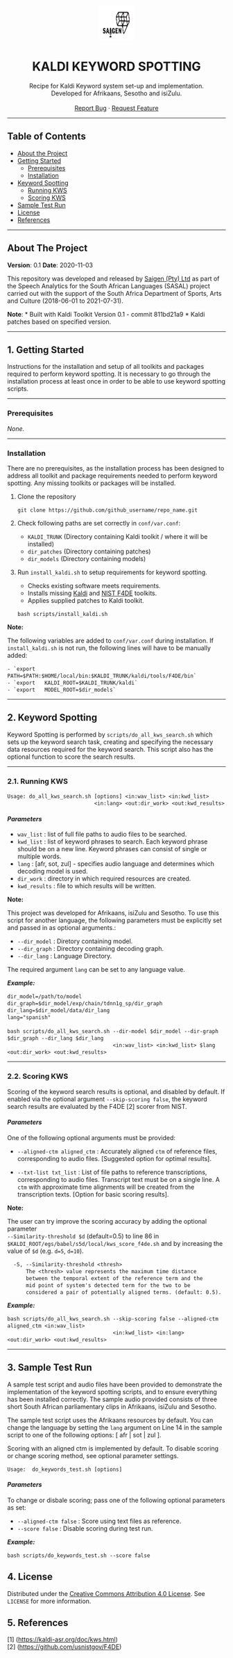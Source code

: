 <!--
╔══════════════════════════════════════════════════════════════════════════════╗
║ README - Kaldi Keyword Spotting for SASAL                                    ║
╚══════════════════════════════════════════════════════════════════════════════╝

This is the README for the Kaldi Keyword Spotting repository avaliable at
{link}. This README contains a recipe for the set-up and implementation of a Kaldi Keyword 
Search system [1], as applied to Afrikaans, isiZulu and Sesotho.
-->

<!-------------------------- GIT PROJECT LOGO ------------------------------>
<br />
<p align="center">
  <a href="https://github.com/github_username/repo_name">
    <img src="images/logo.png" alt="Logo" width="80" height="80">
  </a>
  <h1 align="center">KALDI KEYWORD SPOTTING</h1>
  <p align="center">
    Recipe for Kaldi Keyword system set-up and implementation. 
    <br />
    Developed for Afrikaans, Sesotho and isiZulu.
    <br />
    <br />
    <a href="https://github.com/github_username/repo_name/issues">Report Bug</a>
    ·
    <a href="https://github.com/github_username/repo_name/issues">Request Feature</a>
  </p>
</p>
<!---------------------------------------------------------------------------->

<!--
╔══════════════════════════════════════════════════════════════════════════════╗
║ Table of Contents                                                            ║
╚══════════════════════════════════════════════════════════════════════════════╝
-->
-------------------------------------------------------------------------------
## Table of Contents

* [About the Project](#about-the-project)
* [Getting Started](#getting-started)
    * [Prerequisites](#prerequisites)
    * [Installation](#installation)
* [Keyword Spotting](#keyword-spotting)
    * [Running KWS](#running-kws)
    * [Scoring KWS](#scoring-kws)
* [Sample Test Run](#sample-test-run)
* [License](#license)
* [References](#references)

<!--
╔══════════════════════════════════════════════════════════════════════════════╗
║ About The Project                                                            ║
╚══════════════════════════════════════════════════════════════════════════════╝
-->
-------------------------------------------------------------------------------
## About The Project

**Version**: 0.1
**Date**: 2020-11-03 

This repository was developed and released by [Saigen (Pty) Ltd](https://www.saigen.co.za/) as part of the 
Speech Analytics for the South African Languages (SASAL) project carried out 
with the support of the South Africa Department of Sports, Arts and Culture 
(2018-06-01 to 2021-07-31).

<!--Important Note-->

**Note**:
    * Built with Kaldi Toolkit Version 0.1 - commit 811bd21a9
    * Kaldi patches based on specified version.

<!--
╔══════════════════════════════════════════════════════════════════════════════╗
║ 1. Getting Started                                                           ║
╚══════════════════════════════════════════════════════════════════════════════╝
-->
-------------------------------------------------------------------------------
## 1. Getting Started

Instructions for the installation and setup of all toolkits and packages required to 
perform keyword spotting. It is necessary to go through the installation process 
at least once in order to be able to use keyword spotting scripts.

<!--
┌──────────────────────────────────────────────────────────────────────────────┐
│    1.1. Prerequisites                                                        │
└──────────────────────────────────────────────────────────────────────────────┘
-->
-------------------------------------------------------------------------------
### Prerequisites

*None.*

<!--
┌──────────────────────────────────────────────────────────────────────────────┐
│    1.2. Installation                                                         │
└──────────────────────────────────────────────────────────────────────────────┘
-->
-------------------------------------------------------------------------------
### Installation

There are no prerequisites, as the installation process has been designed to address 
all toolkit and package requirements needed to perform keyword spotting. Any missing 
toolkits or packages will be installed.

1. Clone the repository

   ```
   git clone https://github.com/github_username/repo_name.git
   ```

2. Check following paths are set correctly in `conf/var.conf`:

     - `KALDI_TRUNK` (Directory containing Kaldi toolkit / where it will be installed)
     - `dir_patches` (Directory containing patches)
     - `dir_models`  (Directory containing models)

3. Run `install_kaldi.sh` to setup requirements for keyword spotting.
 
   * Checks existing software meets requirements.
   * Installs missing [Kaldi](https://github.com/kaldi-asr/kaldi) and [NIST F4DE](https://github.com/usnistgov/F4DE) toolkits.
   * Applies supplied patches to Kaldi toolkit.

   ```
   bash scripts/install_kaldi.sh
   ```

<!--IMPORTANT NOTE-->

**Note:**

The following variables are added to `conf/var.conf` during installation.
If `install_kaldi.sh` is not run, the following lines will have to be
manually added:

    - `export   PATH=$PATH:$HOME/local/bin:$KALDI_TRUNK/kaldi/tools/F4DE/bin`
    - `export   KALDI_ROOT=$KALDI_TRUNK/kaldi`
    - `export   MODEL_ROOT=$dir_models`

<!--
╔══════════════════════════════════════════════════════════════════════════════╗
║ 2. Keyword Spotting                                                          ║
╚══════════════════════════════════════════════════════════════════════════════╝
-->
-------------------------------------------------------------------------------
## 2. Keyword Spotting

Keyword Spotting is performed by `scripts/do_all_kws_search.sh` which sets up 
the keyword search task, creating and specifying the necessary data resources 
required for the keyword search. This script also has the optional function to score 
the search results.

<!--
┌──────────────────────────────────────────────────────────────────────────────┐
│    2.1. Running KWS                                                          │
└──────────────────────────────────────────────────────────────────────────────┘
-->
-------------------------------------------------------------------------------
### 2.1. Running KWS

```
Usage: do_all_kws_search.sh [options] <in:wav_list> <in:kwd_list> 
                            <in:lang> <out:dir_work> <out:kwd_results>
```
<!--PARAMETERS-->

#### _Parameters_

- `wav_list`    : list of full file paths to audio files to be searched.
- `kwd_list`    : list of keyword phrases to search. Each keyword phrase should be on a new line. 
                  Keyword phrases can consist of single or multiple words. 
- `lang`        : [afr, sot, zul] - specifies audio language and determines which decoding model is used. 
- `dir_work`    : directory in which required resources are created.
- `kwd_results` : file to which results will be written.

<!--IMPORTANT NOTE-->

**Note:** 		

This project was developed for Afrikaans, isiZulu and Sesotho.  To use this script
for another language, the following parameters must be explicitly set and passed
in as optional arguments.:

   - `--dir_model` : Diretory containing model.
   - `--dir_graph` : Directory containing decoding graph.
   - `--dir_lang`  : Language Directory.
     
The required argument `lang` can be set to any language value.

<!--EXAMPLE-->

_**Example:**_

```
dir_model=/path/to/model
dir_graph=$dir_model/exp/chain/tdnn1g_sp/dir_graph
dir_lang=$dir_model/data/dir_lang
lang="spanish"

bash scripts/do_all_kws_search.sh --dir-model $dir_model --dir-graph $dir_graph --dir_lang $dir_lang
                                  <in:wav_list> <in:kwd_list> $lang <out:dir_work> <out:kwd_results>
```

<!--
┌──────────────────────────────────────────────────────────────────────────────┐
│    2.2. Scoring KWS                                                          │
└──────────────────────────────────────────────────────────────────────────────┘
-->
-------------------------------------------------------------------------------
### 2.2. Scoring KWS

Scoring of the keyword search results is optional, and disabled by default.
If enabled via the optional argument `--skip-scoring false`, the keyword search 
results are evaluated by the F4DE [2] scorer from NIST.

<!--PARAMETERS-->

#### _Parameters_

One of the following optional arguments must be provided:

- `--aligned-ctm aligned_ctm` : Accurately aligned `ctm` of reference files, corresponding to audio files. 
                                [Suggested option for optimal results].

- `--txt-list txt_list` : List of file paths to reference transcriptions, corresponding to audio files.
                          Transcript text must be on a single line. A `ctm` with approximate time alignments 
                          will be created from the transcription texts. [Option for basic scoring results].

<!--IMPORTANT NOTE-->

**Note:**

The user can try improve the scoring accuracy by adding the optional parameter  
`--Similarity-threshold $d` (default=0.5) to line 86 in `$KALDI_ROOT/egs/babel/s5d/local/kws_score_f4de.sh` 
and by increasing the value of `$d` (e.g. `d=5`, `d=10`).  

```
  -S, --Similarity-threshold <thresh>
      The <thresh> value represents the maximum time distance
      between the temporal extent of the reference term and the
      mid point of system's detected term for the two to be
      considered a pair of potentially aligned terms. (default: 0.5).
```

<!--EXAMPLE-->

_**Example:**_

```
bash scripts/do_all_kws_search.sh --skip-scoring false --aligned-ctm aligned_ctm <in:wav_list> 
                                  <in:kwd_list> <in:lang> <out:dir_work> <out:kwd_results>
``` 

<!--
╔══════════════════════════════════════════════════════════════════════════════╗
║ 3. Sample Test Run                                                           ║
╚══════════════════════════════════════════════════════════════════════════════╝
-->
-------------------------------------------------------------------------------
## 3. Sample Test Run

A sample test script and audio files have been provided to demonstrate the implementation
of the keyword spotting scripts, and to ensure everything has been installed correctly. 
The sample audio provided consists of three short South African parliamentary clips 
in Afrikaans, isiZulu and Sesotho. 

The sample test script uses the Afrikaans resources by default. You can change the language
by setting the `lang` argument on Line 14 in the sample script to one of the following options: 
[ afr | sot | zul ].

Scoring with an aligned ctm is implemented by default. To disable scoring or 
change scoring method, see optional parameter settings.

```
Usage:  do_keywords_test.sh [options]
```

<!--PARAMETERS-->

#### _Parameters_

To change or disbale scoring; pass one of the following optional parameters as set: 

- `--aligned-ctm false` : Score using text files as reference.
- `--score false` : Disable scoring during test run.


<!--EXAMPLE-->

_**Example:**_

```
bash scripts/do_keywords_test.sh --score false
```

<!--
╔══════════════════════════════════════════════════════════════════════════════╗
║ 4. License                                                                   ║
╚══════════════════════════════════════════════════════════════════════════════╝
-->

## 4. License

Distributed under the [Creative Commons Attribution 4.0 License](https://creativecommons.org/licenses/by/4.0/legalcode).
See `LICENSE` for more information.

<!--
╔══════════════════════════════════════════════════════════════════════════════╗
║ 5. References                                                                ║
╚══════════════════════════════════════════════════════════════════════════════╝
-->

## 5. References
[1] (https://kaldi-asr.org/doc/kws.html)  
[2] (https://github.com/usnistgov/F4DE) 

